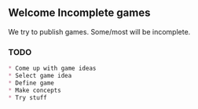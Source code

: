 ## Welcome Incomplete games

We try to publish games. Some/most will be incomplete.

### TODO

```markdown
* Come up with game ideas
* Select game idea
* Define game
* Make concepts
* Try stuff
```

